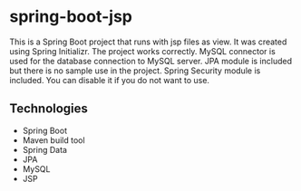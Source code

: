 # spring-boot-jsp

This is a Spring Boot project that runs with jsp files as view. It was created using Spring Initializr. The project works correctly. MySQL connector is used for the database connection to MySQL server. JPA module is included but there is no sample use in the project. Spring Security module is included. You can disable it if you do not want to use.

## Technologies
- Spring Boot
- Maven build tool
- Spring Data
- JPA
- MySQL
- JSP
